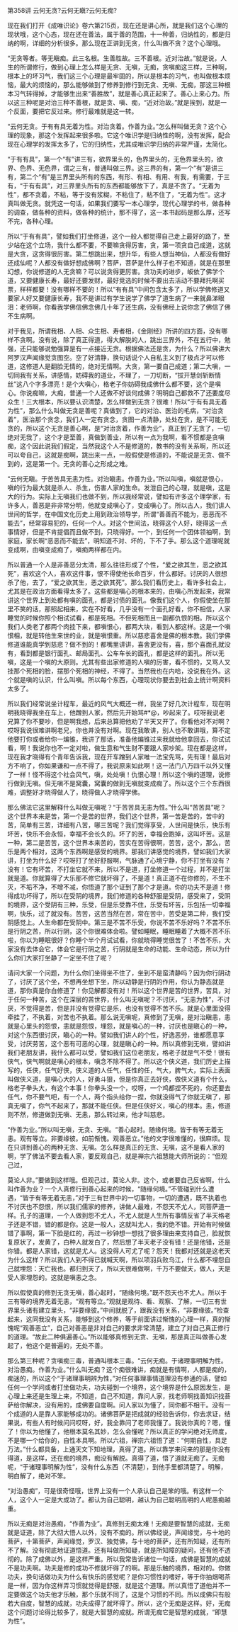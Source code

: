 第358讲 云何无贪?云何无瞋?云何无痴?

现在我们打开《成唯识论》卷六第215页，现在还是讲心所，就是我们这个心理的现状哦，这个心态，现在还在善法，属于善的范围，十一种善，归纳性的，都是归纳的啊，详细的分析很多。那么现在正讲到无贪，什么叫做不贪？这个心理哦。

“无贪等者。等无瞋痴。此三名根。生善胜故。三不善根。近对治故。”就是说，人生的所谓修行，做到心理上怎么样是无贪、无嗔，无痴，贪嗔痴这三样，三种啊，根本上的坏习气，我们这三个心理是最牢固的，所以是根本的习气，也叫做根本烦恼，最大的烦恼的，那么能够做到了修养到修行到无贪、无嗔、无痴，那这三种根本习气转得掉，才能够生出来“善胜故”，就是善心真正起来了。善心上来心力。所以这三种呢是对治三种不善根，就是贪、嗔、痴，“近对治故。”就是挨到，就是一个反面，要把它反过来。修行最难就是这一转。

“云何无贪。于有有具无着为性。对治贪着。作善为业。”怎么样叫做无贪？这个心理的现象，那这个发挥起来很多啦。它这个唯识学是归纳性的啊，没有发挥，配合现在心理学的发挥太多了，它的归纳性，尤其成唯识学归纳的非常严谨，太简化。

“于有有具”，第一个“有”讲三有，欲界里头的，色界里头的，无色界里头的，欲界、色界、无色界，谓之三有，普通叫做三界。这三界的有，第一个“有”是讲三有，第二个“有”是三界里头所有的东西，有形、有相、有用、有我，有需要，于三有，“于有有具”，对三界里头所有的东西都能够放下了，真是不贪了。“无着为性”，都不贪着，不粘，等于没有浆糊，不粘住了，粘不住了，“无着为性”。这才真叫做无贪。就凭这一句话，如果我们要写一本心理学，现代心理学的书，做各种的调查，做各种的资料，做各种的统计，那不得了，这一本书起码是那么厚，还写不完，各种心理。

所以“于有有具”，譬如我们打坐修道，这个一般人都觉得自己走上最好的路了，至少站在这个立场，我什么都不要，不要嘛贪得厉害，贪，第一项贪自己成道，这就是大贪，这贪得很厉害。第二想跳出来，想升华，有些人想当神仙，人都没有做好还成仙呢？人都没有做好想成佛啊？菩萨，菩萨是什么样子也不知道，就是在那里幻想，你说修道的人无贪嘛？可以说贪得更厉害。贪功夫的进步，皈依了佛学个道，又要健康长寿，最好还要发财，最好竞选的时候不要出去活动不要拜托啊买票，样样都要！没有哪样不要的！所以“有有具”中间包含太多了，所以学佛修道又要家人好又要健康长寿，我不是讲过有学生说学了佛学了道生病了一来就鼻涕眼泪：老师啊，你看我学佛信佛念佛几十年了还生病，没有佛经上说你念了佛信了佛不生病啊。

对于我见，所谓我相、人相、众生相、寿者相，《金刚经》所讲的四方面，没有哪样不贪啊。没有说，除了真正得道，得大解脱的人，跳出三界外，不在五行中，勉强，还只能够说勉强算是有一点接近无贪。根据佛法还是贪，为什么？所以佛讲大阿罗汉声闻缘觉贪图空。空了好清静，换句话说个人自私主义到了极点才可以修道，这修道人是翻脸无情的，绝对无情啊。大贪，第一要自己成道；第二大嗔，一切同我有关系，讲感情，妨碍我的道业，不理了，一刀切断，“拔开慧剑斩断情丝”这八个字多漂亮！是个大嗔心，格老子你妨碍我成佛什么都不要，这个是嗔心。你说痴嘛，大痴，普通一个人还做不好谈何成佛？明明自己都救不了还要度尽众生！三大根本，所以要认识清楚，怎么样做到无贪？很难！所以“于有有具无着为性”，那么什么叫做无贪是善呢？真做到了，它的对治、医治的毛病，“对治贪着”，医治那个贪念，我们人一定有贪念，贪图一点清静，处处在贪，是不可能无贪的，所以这个无贪是善心啊，是“对治贪着，作善为业”，真正到了无贪了，一切绝对无我了，这个才是至善，真做到善业，所以有一点为我啊，看不惯都是贪嗔痴，这个因此说我们假定，当然我这个人不是修道的，教书的没有关系啊，所以还可以夸自己，这就是痴啊，跳出来一点，一般假使是修道的，不能说是无贪、做不到的，这是第一个。无贪的善心之形成之难。

“云何无瞋。于苦苦具无恚为性。对治瞋恚。作善为业。”所以叫嗔，嗔就是恨心，嗔的行为最大就是杀人、杀生，伤害人家的生命。发泄自己的心理，就是嗔，这是大的行为。实际上无嗔我们也做不到，所以我经常说，譬如有许多这个理学家，有许多人，善恶是非非常分明，他就变成嗔心了，变成嗔心了。所以古人，我们讲人世间的哲学，在中国文化历史上用到政治领导学，所谓“善善而不能为，恶恶而不能去”，经常容易犯的，任何一个人。对这个世间法，晓得这个人好，晓得这一点事情好，但是不肯提倡而且做不到，只晓得好。一个，到任何一个团体领袖啊，到家庭，家长啊“恶恶而不能去”，明知道不对、坏的，下不了手。那么这个道理呢就变成啊，由嗔变成痴了，嗔痴两样都在内。

所以普通一个人是非善恶分太清，那么往往形成了个性，“爱之欲其生，恶之欲其死”，喜欢这个人，喜欢这件事，恨不得使他长命百岁，什么都好。讨厌的人很想杀了他，去了，“爱之欲其生，恶之欲其死”。那么我们看历史上，看许多社会上，尤其是在政治方面看得太多了。这些都是嗔心的根本来的，由嗔心所发起来，我常讲这个世界上到处都有嗔的面孔，都是讨债的面孔。像我们这个人，你假使坐在那里不笑的话，那照起相来，实在不好看，几乎没有一个面孔好看，你不相信，人家睡觉的时候你照个相试试看，都是死相。不但死相而且一副都仇恨的相。所以这个我们人类老了都两个肉挂下来，都嗔恨心，都两大块，看到人都这样。这是一个嗔恨相，就是转他生来世的业，就是嗔恨重。所以慈悲喜舍是佛的根本教。我们学佛修道谁能真学到慈悲？做不到的！都嘴里讲讲，喜舍更没有，喜，那个喜面孔就没有，看到都是银行面孔、邮局面孔、公车车长的面孔，都是这样的面孔。所以无嗔，这是一个嗔的大原则。尤其有些出家修道的人嗔的厉害，看不惯的，又骂人又挂那个死相的脸，摆那个死相的神经，不得了。当然我也在内哈，没说我在外。这个就是嗔的认识，什么叫嗔。所以每个东西，心理现状你要去到社会上统计啊资料太多了。

所以我们经常说坐计程车，最近的风气大概还一样，我坐了好几次计程车，现在明明我晓得我坐在车上，他蹭到人家，然后先开始骂#*@，吵起来了。哎呀我说老兄算了你不要吵，但是啊我想，后来总算把他劝了半天又开了。你看他对不对啊？哎呀我说很难讲啊老兄，你也并没有对啊。现在我敢讲，别人也不敢讲哦，算不定他要打你或者给你一煸锥，我讲了那话，准备他煸锥过来我就给他拿回去，你试试看，啊！我说你也不一定对啦，做生意和气生财不要跟人家吵架。现在都是这样，现在我才晓得有个青年告诉我，现在开车蹭到人家唯一法宝先骂，先有理！最后对方不响了，你如果谦和一点不得了，我说原来如此啊！这一法门八万四千以外又懂了一样！怪不得这个社会风气，嗔，处处嗔！仇恨心理！所以这个嗔的道理，说修行做到无嗔。但无嗔不是窝囊，窝囊的做到无嗔就变成痴了。所以这个三个东西很难，调整好才晓得做人了，晓得做人才晓得学佛。

那么佛法它这里解释什么叫做无嗔呢？“于苦苦具无恚为性。”什么叫“苦苦具”呢？这个世界本来是苦，第一个是苦的世界，我们这个世界，第一苦是苦的，苦中的苦，简单有三苦，详细有八苦，哪三苦呢？我们觉得享受，人世间是快乐，快乐有坏苦，快乐不会永恒，幸福不会长久的。坏了的苦，幸福会跑掉，这叫坏苦。这是一种，第二是苦苦，这个世界本来苦的，苦实在苦得很啊，苦苦，这个，那么，苦乐是两个相对，这两个东西啊是感受的境界。那我们讲感觉的境界，譬如我们大家讲，打坐为什么好？哎呀打了坐好舒服啊，气脉通了心境宁静，你不打坐有没有？没有！它有坏苦，不打坐它就不来，所以不是道，打坐修道一个过程，并不是打坐就是道。你就算得了大乐那不修它就坏得了，不是道！真正道不在你修的，不生不灭，不垢不净，不增不减，你悟道了那个证到了那个才是道。你的功夫不是道！修得成功坏得了，所以在受阴的境界，我们修道的各种舒服是受阴，感受来了，受阴的境界，这个受阴有三种，乐受，但是乐受靠不住，乐受有坏苦，乐包括一切幸福啊，快乐，过了就没有。苦苦，这苦当然在苦，常在苦中，苦受是第二种，我们受阴感觉上。人生命都在受阴中。第三是不苦不乐受，你说不苦不乐好吗？不苦不乐是行阴之苦，所以行阴，这个你很难体会啦。譬如睡眠，睡眠睡着了大概不苦不乐啦，你以为睡眠很好？你睡个半个月试试看，你就晓得睡觉很苦了！不苦不乐，大家没有去体会它，体会它是行阴之苦，行阴就是生命的动能、生命动态，所以为什么你们大家打坐静了一定坐不住了呢？

请问大家一个问题，为什么你们坐得坐不住了，坐到不是蛮清静吗？因为你行阴动了，讨厌了这个坐，不想再坐想下坐，所以动静是行阴的作用，你认为静态就是道，那你真是你白修道了！你见解都没有对！所以这个世界是苦的世界，苦具，对于任何一种苦，这个在深层的苦世界，什么叫无嗔呢？不讨厌，“无恚为性”，不讨厌，不觉得是苦，但是并没有觉得它是乐，也没有觉得不苦不乐。就是心里面没得牵挂了，不执着，对苦也不执着。那么说无嗔呢，真修到了无嗔，是对治瞋恚，恚就是心里头的怨恨，恚就是怨恨，埋怨，就是嗔心的一种，讨厌也是瞋心的一种，对这个东西很讨厌，瞋心的一种。譬如我们讲人的个性，好逸恶劳，谁都愿意享受，讨厌劳苦，这个恶有可恶的心理，就是瞋心的一种。所以真修到无嗔，譬如讲我们老朋友讲，我什么都可以受，譬如我们这位老朋友，格老子就是气不受！很有侠气，侠气啊就是嗔心的根本，嗔念不除不得了。所以这个侠义道，我们历史上描写的，任侠，任气好侠，侠义道的人任气，任性的任，气大，脾气大，实际上表面叫做侠义道，是嗔心大的人，好勇斗狠，但是你真正去好侠，做侠义道有个什么，格老子拳头大，有这个本事！你拳头没一个，哎呀，一个鸡都捏不死的，你还要去任气，你不要气吧，有一个人，两个指头给你一捏，你就没得气了你就无嗔了，那真无嗔了，你气不起来了，那就不能任侠。但是任侠好义，嗔心的根本。恚，修道则不然，修道做到无嗔、无恚，那么转过来，他才叫慈悲。

“作善为业。”所以叫无嗔，无贪、无嗔。“善心起时。随缘何境。皆于有等无着无恚。观有等立。非要缘彼。如前惭愧。观善恶立。”他的文字很难懂的，很麻烦。现在只讲到善心的两种无贪、无嗔。怎么样是真正的无贪、无嗔，这不是看人家的啊，学了佛法不要去看人家，要反观自己，就是禅宗六祖慧能大师所说的：“但观己过，

莫论人非。”要做到这样哦。但观己过，莫论人非。这个，或者要自己反省啊。什么叫作善为业？一个人真修行到善心起来的时候，“随缘何境。”不管碰到什么遭遇，“皆于有等无着无恚，”对于三有世界中的一切事物，一切的遭遇，既不执着也不讨厌也不怨恨，所以我们儒家的修养，讲做人最难，不怨天不尤人，同菩萨道一样。孔子的道理，一个人做到怨不尤人，不尤人就是人生所有事情反省了半天格老子还是不错，错的都是你。这是一般人，这就叫尤人，我的绝不错。开始有时候做错了事啊，第一下脸是红的，再过一秒钟想一想找了很多理由来支持自己，脸就恢复原状了，发黄了，白种人就发白了，然后想了半天老子没有错！还是他错，还是你错。都是人家错，这就是尤人。这没得人可尤了呢？怨天！我都对还就是这老天为什么这样？所以我们人到不得已就喊天啊，所以项羽兵败乌江，什么都不埋怨自己就埋怨：天亡我也。都归到天了，所以天很难做啊，千万不要做天，做人，天是受人家埋怨的。这就是嗔恚之念。

所以假使真的修到无贪无嗔，善心起时，“随缘何境。”既不怨天也不尤人。所以于三有等的境界无着无恚，“观有等立。”观就是观待、看、观察、了解，一切三有世界里头诸有建立里头，“非要缘彼。”中间就脱了，跟我没有关系，“非要缘彼。”检查起来，这同我没有关系，能够到这个修养，等于前面讲过惭愧的心理一样，真的惭愧呢“观善恶立”，自己对善恶是非对自己的要求非常清楚，建立了对自己真正修行的道理。“故此二种俱遍善心。”所以能够真修到无贪、无嗔，那是真正叫做善心发起了，他这个是普遍的，无处不善。

那么第三种呢？贪嗔痴三毒，普通叫根本三毒。“云何无痴。于诸理事明解为性。对治愚痴。作善为业。”什么叫无痴？这个痴很难讲，痴就是有情啊，人都是痴的，痴迷的，所以这个“于诸理事明辨为性，”对任何事理事情道理没有参通的话，譬如任何一个学问或者打坐做功夫，功夫碰到一个境界，这个境界是什么原因发生，是心理上来还是生理上来，不知道，自己不知道，靠问人家，找老师啊找善知识找菩萨给你解决，没有用的，成佛要自度啊。问人家以为懂了，同你都不相干。没有一个成道的人是靠人家能够成功的。诸佛菩萨是把成就的经验告诉你，你去求证，结果说，有些人有时候问问哎呀，好，我全靠问了老师我懂了。我说你真的？嗯，懂了！你以为他懂了，他根本莫名其妙，怎么会懂呢？所以真正的学问绝对无师度，不是哪一个给你的，自性本具啊。所以六祖，禅宗六祖悟了道：“何期自性，具足万法。”什么都具备，上通天文下知地理，真得了道。所以靠学来问来的那是你没有得道，是这样，还在痴的境界，痴没有解脱。真得了道，悟了道就无痴了。无痴呢，“于诸理事明解为性”，没有什么东西（不清楚），到他手里都清楚了。明解，明白解了，绝对不笨。

“对治愚痴”，可是很奇怪哦，世界上没有一个人承认自己是笨的哦。有这样一个人，这个人一定是大成功了。都认为自己聪明，越认为自己聪明高明的人呢愚痴越重。

所以无痴是对治愚痴，“作善为业”。真修到无痴太难！无痴是要智慧的成就，无痴就是证道，除了大彻大悟人以外，没有不痴的。所以佛经说，声闻缘觉，与十地的菩萨，十第菩萨，声闻缘觉，罗汉、独觉佛，与十地的菩萨，还有所知疑，还有所不了解。没有彻底地证道悟道。还有叫做所知疑，就是所知障的疑问，还有他不透彻的。除了成佛以外，是这样严重。所以我常告诉诸位一句话，成佛是智慧的成就不是功夫啊。功夫是修的成功不修就坏得了的啊。那是乐触的境界，相对的。你做功夫，换句话做功夫为什么有快乐的感觉呢？是你习惯性的嗜好，等于你抽烟喝茶是一样，因为你这样弄习惯就觉得是舒服，就是这个道理。所以真悟了道他并不一定要做这个功夫他才乐触，那个乐就不同了，这是个习惯的不同。所以成佛只有般若大自度，智慧的成就，功夫成得了就坏得了。所以，这个无痴是这样。好，无痴这个问题讨论得比较多了，就是大智慧的成就。所谓无痴它是智慧的成就，“即慧为性”。


